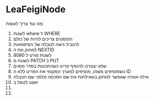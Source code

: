 # LeaFeigiNode
מה עוד צריך לעשות:
1. לשנות where ל WHERE
2. הפוסטים צריכים להיות של כולם
3. להגביל גישה לטבלה של הסיסמאות
4. למחוק את ה NEXTID
5. לשנות פורט ל 8080
6. לשנות מ PATCH ל PUT
7. שלא יצטרכו להוסיף פריט כשהתכונות בסדר מסוים
8. כשמוסיפים משהו, מוסיפים למערך המקומי את הפריט ללא ה ID
9. אילה אמרה שאפשר למחוק בשאילתות את שם הסכמה מלפני שם הטבלה
10. לטפל ב user
11. 
12. 
